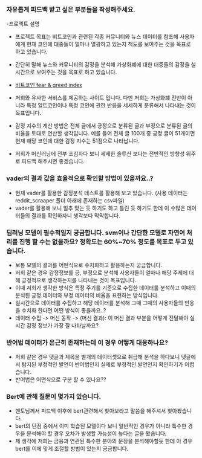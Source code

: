 ### 자유롭게 피드백 받고 싶은 부분들을 작성해주세요.  
-프로젝트 설명
  - 프로젝트 목표는 비트코인과 관련된 각종 커뮤니티와 뉴스 데이터를 참조해
   사용자에게 현재 코인에 대중들이 얼마나 열광하고 있는지 척도를 보여주는 것을 목표로 하고 있습니다.
  - 간단히 말해 뉴스와 커뮤니티의 감정을 분석해 가상화폐에 대한 대중들의 감정을 실시간으로 보여주는 것을 목표로 하고 있습니다.
  - [비트코인 fear & greed index](https://alternative.me/crypto/fear-and-greed-index/)
  - 저희와 유사한 서비스를 제공하는 사이트 입니다. 다만 저희는 가상화폐 전반이 아니라 특정 알트코인이나 특정 코인에 관한 반응을 세세하게 분류해서 나타내는 것이 목표입니다.
  - 감정 지수의 계산 방법은 전체 글에서 긍정으로 분류된 글과 부정으로 분류된 글의 비율을 토대로 연산할 생각입니다. 예를 들어 전체 글 100개 중 긍정 글이 51개이면 현재 해당 코인에 대한 감정 지수는 51점으로 나타납니다.

  - 저희가 머신러닝에 전부 초심자다 보니 세세한 솔루션 보다는 전반적인 방향성 위주로 피드백 해주시면 좋겠습니다.

### vader의 결과 값을 효율적으로 확인할 방법이 있을까요..?
* 현재 vader를 활용한 감정분석 테스트를 활용해 보고 있습니다. (사용 데이터는 reddit_scraaper 폴더 아래에 존재하는 csv파일)
* vader를 활용해 보니 얼추 맞는 듯 하기도 하고 틀린 듯 하기도 한데 이 수많은 데이터들의 결과를 확인하자니 생각보다 막막합니다. 


### 딥러닝 모델이 필수적일지 궁금합니다. svm이나 간단한 모델로 자연어 처리를 진행 할 수는 없을까요? 정확도는 60%~70% 정도를 목표로 두고 있습니다.

* 보통 모델의 결과를 어떤식으로 수치화하고 활용하는지 궁금합니다. 
* 저희 같은 경우 감정정보를 긍, 부정으로 분석해 사용자들이 얼마나 해당 주제에 대해 긍정적으로 생각하는지를 나타내는 것이 목표입니다.
* 이때 저희가 생각한 방식은 특정 주기를 기준으로 수집한 데이터를 분석하고 이때의 분석된 긍정 데이터와 부정 데이터의 비율을 표현하는 방식입니다.
* 실시간으로 데이터를 수집하고 해당 데이터를 분석해 그때 그때의 사용자들의 반응을 수치화 한다면 어떤 방식이 좋을까요..?
* 데이터 수집 -> 머신 동작 -> (머신 결과): 이 머신 결과 부분을 어떻게 전달해야 실시간 감정 정보가 가장 잘 나타날까요?

### 반어법 데이터가 은근히 존재하는데 이 경우 어떻게 대응하나요?
* 저희 같은 경우 댓글과 제목을 별개의 데이터셋으로 취급해 분석을 하다보니 댓글에서 탐지된 부정적인 발언이 반어법인지 실제로 부정적인 발언인지 확인하기가 어렵습니다.
* 반어법은 어떤식으로 구분 할 수 있나요??

### Bert에 관해 질문이 몇가지 있습니다.
* 멘토님께서 피드백 이후에 bert관련해서 찾아보라고 말씀을 해주셔서 찾아봤습니다.
* bert의 단점 중에서 이미 학습된 모델이다 보니 일반적인 경우가 아니라 특수한 경우을 분석해야 할 경우 오차가 발생할 가능성이 높다는 글을 봤습니다.
* 제 생각에 저희는 금융과 연관된 특수한 분야의 문장을 분석해야할듯 한데 이 경우 bert를 이에 맞게 조절할 방법이 있는지 궁금합니다.
